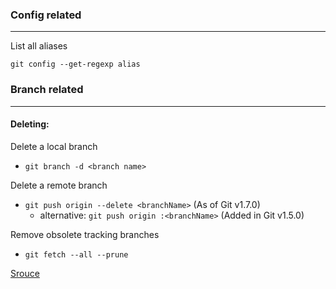 
### Config related
----

List all aliases

`git config --get-regexp alias`

### Branch related
----

#### Deleting:

Delete a local branch

* `git branch -d <branch name>`

Delete a remote branch

* `git push origin --delete <branchName>` (As of Git v1.7.0)
    * alternative: `git push origin :<branchName>` (Added in Git v1.5.0)

Remove obsolete tracking branches

* `git fetch --all --prune`

[Srouce](http://stackoverflow.com/a/2003515/6664582)